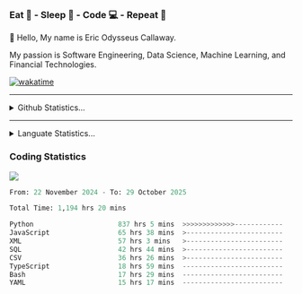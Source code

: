 <h3>Eat 🍴 - Sleep 🛌 - Code 💻 - Repeat 🔁</h3>

👋 Hello, My name is Eric Odysseus Callaway.

My passion is Software Engineering, Data Science, Machine Learning, and Financial Technologies.

[![wakatime](https://wakatime.com/badge/user/6717695f-6a13-47e3-aa16-c813e12c0985.svg)](https://wakatime.com/@6717695f-6a13-47e3-aa16-c813e12c0985)
<hr>
<details>
  <summary>
    Github Statistics...
  </summary>
    <p align="center">
      <img src="https://github-readme-stats.vercel.app/api?username=EricCallaway&show_icons=true"/>
    </p>
</details>
</hr>

<hr>
<details>
  <summary>
    Languate Statistics...
  </summary>
    <p align="center">
      <img src="https://wakatime.com/share/@Odysseus/6fc7c863-6fba-4e57-a6af-ed1f2fa8d560.svg"/>
    </p>
</details>
</hr>


<h3>Coding Statistics</h3>
<img src="https://wakatime.com/share/@Odysseus/5e02c832-9cc5-49a3-8f4c-bd2647d78fca.svg"/>
<!--START_SECTION:waka-->

```python
From: 22 November 2024 - To: 29 October 2025

Total Time: 1,194 hrs 20 mins

Python                     837 hrs 5 mins  >>>>>>>>>>>>>------------   50.41 %
JavaScript                 65 hrs 38 mins  >------------------------   03.95 %
XML                        57 hrs 3 mins   >------------------------   03.44 %
SQL                        42 hrs 44 mins  >------------------------   02.57 %
CSV                        36 hrs 26 mins  >------------------------   02.19 %
TypeScript                 18 hrs 59 mins  -------------------------   01.14 %
Bash                       17 hrs 29 mins  -------------------------   01.05 %
YAML                       15 hrs 17 mins  -------------------------   00.92 %
```

<!--END_SECTION:waka-->
